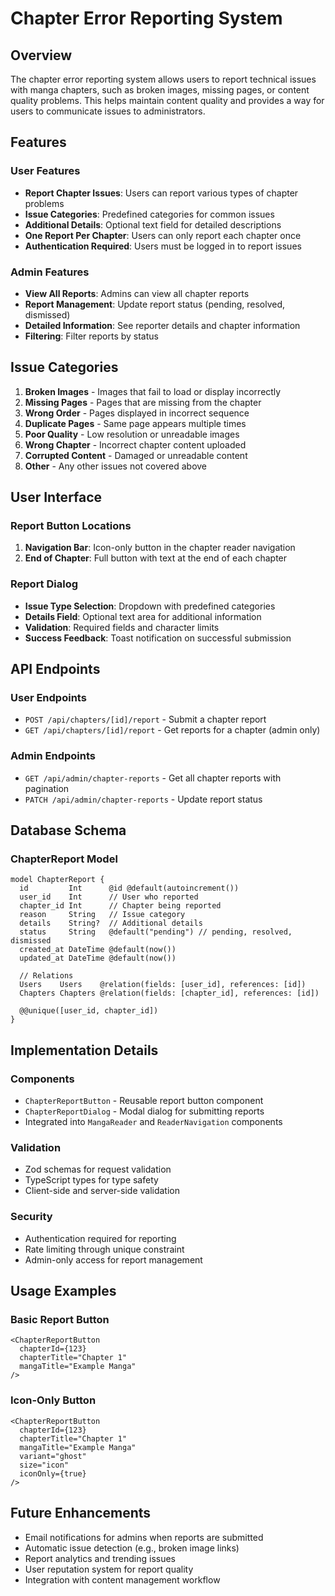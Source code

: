 # Chapter Error Reporting System

## Overview

The chapter error reporting system allows users to report technical issues with manga chapters, such as broken images, missing pages, or content quality problems. This helps maintain content quality and provides a way for users to communicate issues to administrators.

## Features

### User Features
- **Report Chapter Issues**: Users can report various types of chapter problems
- **Issue Categories**: Predefined categories for common issues
- **Additional Details**: Optional text field for detailed descriptions
- **One Report Per Chapter**: Users can only report each chapter once
- **Authentication Required**: Users must be logged in to report issues

### Admin Features
- **View All Reports**: Admins can view all chapter reports
- **Report Management**: Update report status (pending, resolved, dismissed)
- **Detailed Information**: See reporter details and chapter information
- **Filtering**: Filter reports by status

## Issue Categories

1. **Broken Images** - Images that fail to load or display incorrectly
2. **Missing Pages** - Pages that are missing from the chapter
3. **Wrong Order** - Pages displayed in incorrect sequence
4. **Duplicate Pages** - Same page appears multiple times
5. **Poor Quality** - Low resolution or unreadable images
6. **Wrong Chapter** - Incorrect chapter content uploaded
7. **Corrupted Content** - Damaged or unreadable content
8. **Other** - Any other issues not covered above

## User Interface

### Report Button Locations
1. **Navigation Bar**: Icon-only button in the chapter reader navigation
2. **End of Chapter**: Full button with text at the end of each chapter

### Report Dialog
- **Issue Type Selection**: Dropdown with predefined categories
- **Details Field**: Optional text area for additional information
- **Validation**: Required fields and character limits
- **Success Feedback**: Toast notification on successful submission

## API Endpoints

### User Endpoints
- `POST /api/chapters/[id]/report` - Submit a chapter report
- `GET /api/chapters/[id]/report` - Get reports for a chapter (admin only)

### Admin Endpoints
- `GET /api/admin/chapter-reports` - Get all chapter reports with pagination
- `PATCH /api/admin/chapter-reports` - Update report status

## Database Schema

### ChapterReport Model
```prisma
model ChapterReport {
  id         Int      @id @default(autoincrement())
  user_id    Int      // User who reported
  chapter_id Int      // Chapter being reported
  reason     String   // Issue category
  details    String?  // Additional details
  status     String   @default("pending") // pending, resolved, dismissed
  created_at DateTime @default(now())
  updated_at DateTime @default(now())

  // Relations
  Users    Users    @relation(fields: [user_id], references: [id])
  Chapters Chapters @relation(fields: [chapter_id], references: [id])

  @@unique([user_id, chapter_id])
}
```

## Implementation Details

### Components
- `ChapterReportButton` - Reusable report button component
- `ChapterReportDialog` - Modal dialog for submitting reports
- Integrated into `MangaReader` and `ReaderNavigation` components

### Validation
- Zod schemas for request validation
- TypeScript types for type safety
- Client-side and server-side validation

### Security
- Authentication required for reporting
- Rate limiting through unique constraint
- Admin-only access for report management

## Usage Examples

### Basic Report Button
```tsx
<ChapterReportButton
  chapterId={123}
  chapterTitle="Chapter 1"
  mangaTitle="Example Manga"
/>
```

### Icon-Only Button
```tsx
<ChapterReportButton
  chapterId={123}
  chapterTitle="Chapter 1"
  mangaTitle="Example Manga"
  variant="ghost"
  size="icon"
  iconOnly={true}
/>
```

## Future Enhancements

- Email notifications for admins when reports are submitted
- Automatic issue detection (e.g., broken image links)
- Report analytics and trending issues
- User reputation system for report quality
- Integration with content management workflow
